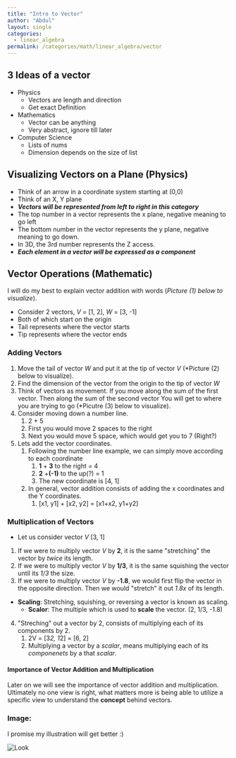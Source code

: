 ```yaml
---
title: "Intro to Vector"
author: "Abdul"
layout: single
categories:
  - linear_algebra
permalink: /categories/math/linear_algebra/vector
---
```


## 3 Ideas of a vector
  - Physics
    - Vectors are length and direction
    - Get exact Definition
  - Mathematics
    - Vector can be anything
    - Very abstract, ignore till later
  - Computer Science
    - Lists of nums
    - Dimension depends on the size of list

## Visualizing Vectors on a Plane (Physics)
- Think of an arrow in a coordinate system starting at (0,0)
- Think of an X, Y plane
- *__Vectors will be represented from left to right in this category__*
- The top number in a vector represents the x plane, negative meaning to go left
- The bottom number in the vector represents the y plane, negative meaning to go down.
- In 3D, the 3rd number represents the Z access.
- *__Each element in a vector will be expressed as a component__*

## Vector Operations (Mathematic)
I will do my best to explain vector addition with words (*Picture (1) below to visualize*).
- Consider 2 vectors, *V* = [1, 2], *W* = [3, -1]
- Both of which start on the origin
- Tail represents where the vector starts
- Tip represents where the vector ends
### Adding Vectors
1. Move the tail of vector *W* and put it at the tip of vector *V* (*Picture (2) below to visualize).
2. Find the dimension of the vector from the origin to the tip of vector *W*
3. Think of vectors as movement. If you move along the sum of the first vector.
Then along the sum of the second vector
You will get to where you are trying to go
(*Picutre (3) below to visualize).
4. Consider moving down a number line.
   1. 2 + 5
   2. First you would move 2 spaces to the right
   3. Next you would move 5 space, which would get you to 7 (Right?)
5. Lets add the vector coordinates.
   1. Following the number line example, we can simply move according to each coordinate
      1. __1__ + __3__ to the right = 4
      2. __2__ +__(-1)__ to the up(?) = 1
      3. The new coordinate is [4, 1]
   2. In general, vector addition consists of adding the x coordinates and the Y coordinates.
      1. [x1, y1] + [x2, y2] = [x1+x2, y1+y2]

### Multiplication of Vectors
- Let us consider vector *V* [3, 1]
1. If we were to multiply vector *V* by __2__, it is the same "stretching" the vector by *twice* its length.
2. If we were to multiply vector *V* by __1/3__, it is the same squishing the vector until its *1/3* the size.
3. If we were to multiply vector *V* by __-1.8__, we would first flip the vector in the opposite direction.
Then we would "stretch" it out *1.8x* of its length.

* __Scaling__: Stretching, squishing, or reversing a vector is known as scaling.
  - __Scalor__: The multiple which is used to __scale__ the vector. (2, 1/3, -1.8)

4. "Streching" out a vector by 2, consists of multiplying each of its components by 2.
   1. 2V = [3*2, 1*2]  = [6, 2]
   2. Multiplying a vector by a *scalar*, means multiplying each of its *componenets* by a that *scalar*.

#### Importance of Vector Addition and Multiplication
Later on we will see the importance of vector addition and multiplication.
Ultimately no one view is right, what matters more is being able to utilize a specific view to understand the __concept__ behind vectors.

### Image:
I promise my illustration will get better :)

![Look](/minimal-mistakes/assets/images/linear_algebra_vector.jpg)
